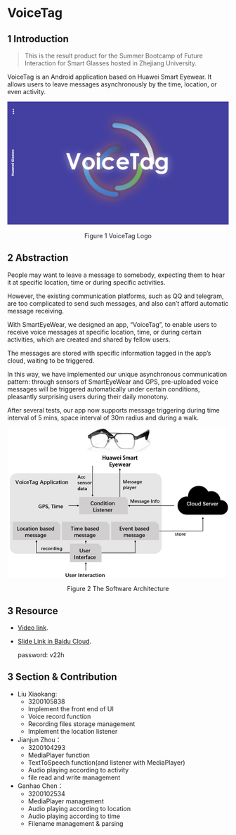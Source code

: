 # VoiceTag

## 1 Introduction

> This is the result product for the Summer Bootcamp of Future Interaction for Smart Glasses hosted in Zhejiang University.

VoiceTag is an Android application based on Huawei Smart Eyewear. It allows users to leave messages asynchronously by the time, location, or even activity.

![1656768964198](image/VoiceTag.png)

<center>Figure 1 VoiceTag Logo</center>

## 2 Abstraction

People may want to leave a message to somebody, expecting them to hear it at specific location, time or during specific activities.

However, the existing communication platforms, such as QQ and telegram, are too complicated to send such messages, and also can’t afford automatic message receiving.

With SmartEyeWear, we designed an app, “VoiceTag”, to enable users to receive voice messages at specific location, time, or during certain activities, which are created and shared by fellow users.

The messages are stored with specific information tagged in the app’s cloud, waiting to be triggered.

In this way, we have implemented our unique asynchronous communication pattern: through sensors of SmartEyeWear and GPS, pre-uploaded voice messages will be triggered automatically under certain conditions, pleasantly surprising users during their daily monotony.

After several tests, our app now supports message triggering during time interval of 5 mins, space interval of 30m radius and during a walk.

![](./image/structure.png)

<center>Figure 2 The Software Architecture</center>



## 3 Resource

- [Video link](https://www.bilibili.com/video/BV19t4y187GD/?vd_source=b1592a2cdc5bf2252eec2c8e8abce3d4).
- [Slide Link in Baidu Cloud](https://pan.baidu.com/s/1M3S7V0K2F8VgKcBYpPcvHQ).

  password: v22h

## 3 Section & Contribution

- Liu Xiaokang:
  - 3200105838
  - Implement the front end of UI
  - Voice record function
  - Recording files storage management
  - Implement the location listener
- Jianjun Zhou：
  - 3200104293
  - MediaPlayer function
  - TextToSpeech function(and listener with MediaPlayer)
  - Audio playing according to activity
  - file read and write management
- Ganhao Chen：
  - 3200102534
  - MediaPlayer management
  - Audio playing according to location
  - Audio playing according to time
  - Filename management & parsing
